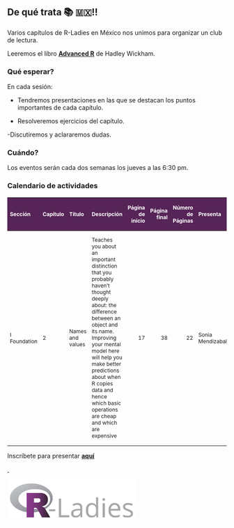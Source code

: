 
## De qué trata 📚 🇲🇽\!\!

Varios capítulos de R-Ladies en México nos unimos para organizar un club
de lectura.

Leeremos el libro [**Advanced R**](https://adv-r.hadley.nz/) de Hadley
Wickham.

### Qué esperar?

En cada sesión:

  - Tendremos presentaciones en las que se destacan los puntos
    importantes de cada capítulo.

  - Resolveremos ejercicios del capítulo.

\-Discutiremos y aclararemos dudas.

### Cuándo?

Los eventos serán cada dos semanas los jueves a las 6:30 pm.

### Calendario de actividades

<table class="table table-hover table-condensed table-responsive" style="font-size: 12px; width: auto !important; margin-left: auto; margin-right: auto;">

<thead>

<tr>

<th style="text-align:left;font-weight: bold;color: white !important;background-color: #562457 !important;">

Sección

</th>

<th style="text-align:left;font-weight: bold;color: white !important;background-color: #562457 !important;">

Capítulo

</th>

<th style="text-align:left;font-weight: bold;color: white !important;background-color: #562457 !important;">

Título

</th>

<th style="text-align:left;font-weight: bold;color: white !important;background-color: #562457 !important;">

Descripción

</th>

<th style="text-align:right;font-weight: bold;color: white !important;background-color: #562457 !important;">

Página de inicio

</th>

<th style="text-align:right;font-weight: bold;color: white !important;background-color: #562457 !important;">

Página final

</th>

<th style="text-align:right;font-weight: bold;color: white !important;background-color: #562457 !important;">

Número de Páginas

</th>

<th style="text-align:left;font-weight: bold;color: white !important;background-color: #562457 !important;">

Presenta

</th>

<th style="text-align:left;font-weight: bold;color: white !important;background-color: #562457 !important;">

Fecha

</th>

<th style="text-align:left;font-weight: bold;color: white !important;background-color: #562457 !important;">

Anfitrión

</th>

<th style="text-align:left;font-weight: bold;color: white !important;background-color: #562457 !important;">

Slides

</th>

</tr>

</thead>

<tbody>

<tr>

<td style="text-align:left;">

I Foundation

</td>

<td style="text-align:left;">

2

</td>

<td style="text-align:left;">

Names and values

</td>

<td style="text-align:left;">

Teaches you about an important distinction that you probably haven’t
thought deeply about: the difference between an object and its name.
Improving your mental model here will help you make better predictions
about when R copies data and hence which basic operations are cheap and
which are expensive

</td>

<td style="text-align:right;">

17

</td>

<td style="text-align:right;">

38

</td>

<td style="text-align:right;">

22

</td>

<td style="text-align:left;">

Sonia Mendizabal

</td>

<td style="text-align:left;">

1635811200

</td>

<td style="text-align:left;">

CDMX

</td>

<td style="text-align:left;">

NA

</td>

</tr>

</tbody>

</table>

Inscríbete para presentar
[**aquí**](https://docs.google.com/spreadsheets/d/1kIHCa9IjDwmnVcykW12t73Nb7xwb_YJcxXVzi-GlKJw/edit#gid=0)

<a href="https://github.com/RLadiesMX/club-lectura-advr"> </i>  </a><br>

<img src="R-LadiesGlobal_RBG_online_LogoWithText_Horizontal.png" width="300" height="100" />
